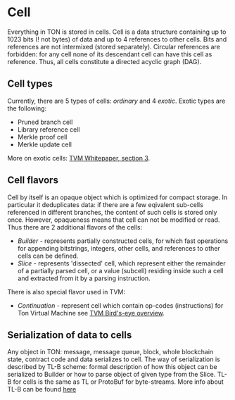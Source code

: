 # Cell
Everything in TON is stored in cells.
Cell is a data structure containing up to 1023 bits (! not bytes) of data and up to 4 references to other cells. Bits and references are not intermixed (stored separately). Circular references are forbidden: for any cell none of its descendant cell can have this cell as reference. Thus, all cells constitute a directed acyclic graph (DAG).

## Cell types
Currently, there are 5 types of cells: _ordinary_ and 4 _exotic_.
Exotic types are the following:
* Pruned branch cell
* Library reference cell
* Merkle proof cell
* Merkle update cell

More on exotic cells: [TVM Whitepaper, section 3](https://ton.org/tvm.pdf).

## Cell flavors
Cell by itself is an opaque object which is optimized for compact storage. In particular it deduplicates data: if there are a few eqivalent sub-cells referenced in different branches, the content of such cells is stored only once. 
However, opaqueness means that cell can not be modified or read. Thus there are 2 additional flavors of the cells:
* _Builder_ -  represents partially constructed cells, for which fast operations for appending bitstrings, integers, other cells, and references to other cells can be defined.
* _Slice_ - represents 'dissected' cell, which represent either the remainder of a partially parsed cell, or a value (subcell) residing inside such a cell and extracted from it by a parsing instruction.

There is also special flavor used in TVM:

* _Continuation_ - represent cell which contain op-codes (instructions) for Ton Virtual Machine see [TVM Bird's-eye overview](/smart-contracts/tvm_overview.md).

## Serialization of data to cells
Any object in TON: message, message queue, block, whole blockchain state, contract code and data serializes to cell. The way of serialization is described by TL-B scheme: formal description of how this object can be serialized to Builder or how to parse object of given type from the Slice.
TL-B for cells is the same as TL or ProtoBuf for byte-streams.
More info about TL-B can be found [here](/overviews/TL-B.md)
